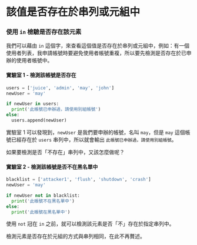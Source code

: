 # 該值是否存在於串列或元組中

### 使用 `in` 檢驗是否存在該元素

我們可以藉由 `in` 這個字，來查看這個值是否存在於串列或元組中，例如：有一個使用者列表，我申請帳號時要避免使用者帳號重複，所以要先檢測是否存在於已申辦的使用者帳號中。

#### 實驗室 1 - 檢測該帳號是否存在

```python
users = ['juice', 'admin', 'may', 'john']
newUser = 'may'

if newUser in users:
  print('此帳號已申辦過，請使用別組帳號')
else:
  users.append(newUser)
```

實驗室 1 可以發現到，`newUser` 是我們要申辦的帳號，名叫 `may`，但是 `may` 這個帳號已經存在於 `users` 串列中，所以就會輸出 `此帳號已申辦過，請使用別組帳號`。

如果要檢測是否「不存在」串列中，又該怎麼做呢？

#### 實驗室 2 - 檢測該帳號是否不在黑名單中

```python
blacklist = ['attacker1', 'flush', 'shutdown', 'crash']
newUser = 'may'

if newUser not in blacklist:
  print('此帳號不在黑名單中')
else:
  print('此帳號在黑名單中')
```

使用 `not` 冠在 `in` 之前，就可以檢測該元素是否「不」存在於指定串列中。

檢測元素是否存在於元組的方式與串列相同，在此不再贅述。

